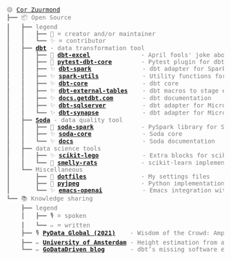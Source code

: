 <pre style="font-family:Menlo,'DejaVu Sans Mono',consolas,'Courier New',monospace"><span style="color: #808080; text-decoration-color: #808080">😄 </span><span style="color: #808080; text-decoration-color: #808080"><a href="https://www.linkedin.com/in/cor-zuurmond/">Cor Zuurmond</a></span>
<span style="color: #808080; text-decoration-color: #808080">┣━━ </span><span style="color: #808080; text-decoration-color: #808080">📦 Open Source</span>
<span style="color: #808080; text-decoration-color: #808080">┃   ┣━━ </span><span style="color: #808080; text-decoration-color: #808080">legend</span>
<span style="color: #808080; text-decoration-color: #808080">┃   ┃   ┣━━ </span><span style="color: #808080; text-decoration-color: #808080">🚀 = creator and/or maintainer</span>
<span style="color: #808080; text-decoration-color: #808080">┃   ┃   ┗━━ </span><span style="color: #808080; text-decoration-color: #808080">✨ = contributor</span>
<span style="color: #808080; text-decoration-color: #808080">┃   ┣━━ </span><span style="color: #808080; text-decoration-color: #808080; font-weight: bold"><a href="https://www.getdbt.com/">dbt</a></span><span style="color: #808080; text-decoration-color: #808080"> - data transformation tool</span>
<span style="color: #808080; text-decoration-color: #808080">┃   ┃   ┣━━ </span><span style="color: #808080; text-decoration-color: #808080">🚀 </span><span style="color: #808080; text-decoration-color: #808080; font-weight: bold"><a href="https://github.com/godatadriven/dbt-excel">dbt-excel</a></span><span style="color: #808080; text-decoration-color: #808080">              - April fools&#x27; joke about a </span><span style="color: #808080; text-decoration-color: #808080; font-weight: bold"><a href="https://dbt-excel.com/">dbt adapter for Excel</a></span>
<span style="color: #808080; text-decoration-color: #808080">┃   ┃   ┣━━ </span><span style="color: #808080; text-decoration-color: #808080">🚀 </span><span style="color: #808080; text-decoration-color: #808080; font-weight: bold"><a href="https://github.com/godatadriven/pytest-dbt-core">pytest-dbt-core</a></span><span style="color: #808080; text-decoration-color: #808080">        - Pytest plugin for dbt core</span>
<span style="color: #808080; text-decoration-color: #808080">┃   ┃   ┣━━ </span><span style="color: #808080; text-decoration-color: #808080">✨ </span><span style="color: #808080; text-decoration-color: #808080; font-weight: bold"><a href="https://github.com/dbt-labs/dbt-spark/">dbt-spark</a></span><span style="color: #808080; text-decoration-color: #808080">              - dbt adapter for Spark</span>
<span style="color: #808080; text-decoration-color: #808080">┃   ┃   ┣━━ </span><span style="color: #808080; text-decoration-color: #808080">✨ </span><span style="color: #808080; text-decoration-color: #808080; font-weight: bold"><a href="https://github.com/dbt-labs/spark-utils">spark-utils</a></span><span style="color: #808080; text-decoration-color: #808080">            - Utility functions for dbt-spark</span>
<span style="color: #808080; text-decoration-color: #808080">┃   ┃   ┣━━ </span><span style="color: #808080; text-decoration-color: #808080">✨ </span><span style="color: #808080; text-decoration-color: #808080; font-weight: bold"><a href="https://github.com/dbt-labs/dbt-core/">dbt-core</a></span><span style="color: #808080; text-decoration-color: #808080">               - dbt core</span>
<span style="color: #808080; text-decoration-color: #808080">┃   ┃   ┣━━ </span><span style="color: #808080; text-decoration-color: #808080">✨ </span><span style="color: #808080; text-decoration-color: #808080; font-weight: bold"><a href="https://github.com/dbt-labs/dbt-external-tables">dbt-external-tables</a></span><span style="color: #808080; text-decoration-color: #808080">    - dbt macros to stage external sources</span>
<span style="color: #808080; text-decoration-color: #808080">┃   ┃   ┣━━ </span><span style="color: #808080; text-decoration-color: #808080">✨ </span><span style="color: #808080; text-decoration-color: #808080; font-weight: bold"><a href="https://github.com/dbt-labs/docs.getdbt.com">docs.getdbt.com</a></span><span style="color: #808080; text-decoration-color: #808080">        - dbt documentation</span>
<span style="color: #808080; text-decoration-color: #808080">┃   ┃   ┣━━ </span><span style="color: #808080; text-decoration-color: #808080">✨ </span><span style="color: #808080; text-decoration-color: #808080; font-weight: bold"><a href="https://github.com/dbt-msft/dbt-sqlserver">dbt-sqlserver</a></span><span style="color: #808080; text-decoration-color: #808080">          - dbt adapter for Microsoft SQL server</span>
<span style="color: #808080; text-decoration-color: #808080">┃   ┃   ┗━━ </span><span style="color: #808080; text-decoration-color: #808080">✨ </span><span style="color: #808080; text-decoration-color: #808080; font-weight: bold"><a href="https://github.com/dbt-msft/dbt-synapse">dbt-synapse</a></span><span style="color: #808080; text-decoration-color: #808080">            - dbt adapter for Microsoft Synapse</span>
<span style="color: #808080; text-decoration-color: #808080">┃   ┣━━ </span><span style="color: #808080; text-decoration-color: #808080; font-weight: bold"><a href="https://www.soda.io/">Soda</a></span><span style="color: #808080; text-decoration-color: #808080"> - data quality tool</span>
<span style="color: #808080; text-decoration-color: #808080">┃   ┃   ┣━━ </span><span style="color: #808080; text-decoration-color: #808080">🚀 </span><span style="color: #808080; text-decoration-color: #808080; font-weight: bold"><a href="https://github.com/sodadata/soda-spark">soda-spark</a></span><span style="color: #808080; text-decoration-color: #808080">             - PySpark library for Soda</span>
<span style="color: #808080; text-decoration-color: #808080">┃   ┃   ┣━━ </span><span style="color: #808080; text-decoration-color: #808080">✨ </span><span style="color: #808080; text-decoration-color: #808080; font-weight: bold"><a href="https://github.com/sodadata/soda-core">soda-core</a></span><span style="color: #808080; text-decoration-color: #808080">              - Soda core</span>
<span style="color: #808080; text-decoration-color: #808080">┃   ┃   ┗━━ </span><span style="color: #808080; text-decoration-color: #808080">✨ </span><span style="color: #808080; text-decoration-color: #808080; font-weight: bold"><a href="https://github.com/sodadata/docs">docs</a></span><span style="color: #808080; text-decoration-color: #808080">                   - Soda documentation</span>
<span style="color: #808080; text-decoration-color: #808080">┃   ┣━━ </span><span style="color: #808080; text-decoration-color: #808080">data science tools</span>
<span style="color: #808080; text-decoration-color: #808080">┃   ┃   ┣━━ </span><span style="color: #808080; text-decoration-color: #808080">✨ </span><span style="color: #808080; text-decoration-color: #808080; font-weight: bold"><a href="https://github.com/koaning/scikit-lego">scikit-lego</a></span><span style="color: #808080; text-decoration-color: #808080">            - Extra blocks for scikit-learn pipelines</span>
<span style="color: #808080; text-decoration-color: #808080">┃   ┃   ┗━━ </span><span style="color: #808080; text-decoration-color: #808080">🚀 </span><span style="color: #808080; text-decoration-color: #808080; font-weight: bold"><a href="https://github.com/JCZuurmond/smelly-rats">smelly-rats</a></span><span style="color: #808080; text-decoration-color: #808080">            - scikit-learn implementation of paper about IPLS</span>
<span style="color: #808080; text-decoration-color: #808080">┃   ┗━━ </span><span style="color: #808080; text-decoration-color: #808080">Miscellaneous</span>
<span style="color: #808080; text-decoration-color: #808080">┃       ┣━━ </span><span style="color: #808080; text-decoration-color: #808080">🚀 </span><span style="color: #808080; text-decoration-color: #808080; font-weight: bold"><a href="https://github.com/JCZuurmond/dotfiles">dotfiles</a></span><span style="color: #808080; text-decoration-color: #808080">               - My settings files</span>
<span style="color: #808080; text-decoration-color: #808080">┃       ┣━━ </span><span style="color: #808080; text-decoration-color: #808080">🚀 </span><span style="color: #808080; text-decoration-color: #808080; font-weight: bold"><a href="https://github.com/JCZuurmond/pyjpeg">pyjpeg</a></span><span style="color: #808080; text-decoration-color: #808080">                 - Python implementation of the JPEG algorithm</span>
<span style="color: #808080; text-decoration-color: #808080">┃       ┗━━ </span><span style="color: #808080; text-decoration-color: #808080">✨ </span><span style="color: #808080; text-decoration-color: #808080; font-weight: bold"><a href="https://github.com/emacs-openai/openai">emacs-openai</a></span><span style="color: #808080; text-decoration-color: #808080">           - Emacs integration with OpenAI</span>
<span style="color: #808080; text-decoration-color: #808080">┗━━ </span><span style="color: #808080; text-decoration-color: #808080">📚 Knowledge sharing</span>
<span style="color: #808080; text-decoration-color: #808080">    ┣━━ </span><span style="color: #808080; text-decoration-color: #808080">legend</span>
<span style="color: #808080; text-decoration-color: #808080">    ┃   ┣━━ </span><span style="color: #808080; text-decoration-color: #808080">🎙 = spoken</span>
<span style="color: #808080; text-decoration-color: #808080">    ┃   ┗━━ </span><span style="color: #808080; text-decoration-color: #808080">✏️ = written</span>
<span style="color: #808080; text-decoration-color: #808080">    ┣━━ </span><span style="color: #808080; text-decoration-color: #808080">🎙 </span><span style="color: #808080; text-decoration-color: #808080; font-weight: bold"><a href="https://www.youtube.com/watch?v=IJQ-PpSU1kY">PyData Global (2021)</a></span><span style="color: #808080; text-decoration-color: #808080">    - Wisdom of the Crowd: Amplifying Human Intelligence With AI</span>
<span style="color: #808080; text-decoration-color: #808080">    ┣━━ </span><span style="color: #808080; text-decoration-color: #808080">✏️ </span><span style="color: #808080; text-decoration-color: #808080; font-weight: bold"><a href="https://scripties.uba.uva.nl/search?id=record_27376">University of Amsterdam</a></span><span style="color: #808080; text-decoration-color: #808080"> - Height estimation from aerial imagery with stereo CNNs</span>
<span style="color: #808080; text-decoration-color: #808080">    ┗━━ </span><span style="color: #808080; text-decoration-color: #808080">✏️ </span><span style="color: #808080; text-decoration-color: #808080; font-weight: bold"><a href="https://godatadriven.com/blog/dbts-missing-software-engineering-piece-unit-tests/">GoDataDriven blog</a></span><span style="color: #808080; text-decoration-color: #808080">       - dbt’s missing software engineering piece: unit tests</span>

</pre>
